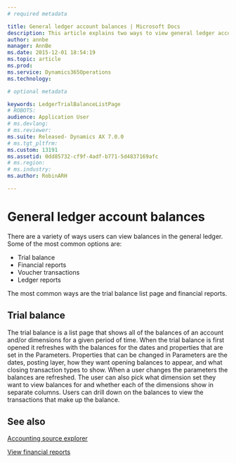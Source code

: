 ```yaml
---
# required metadata

title: General ledger account balances | Microsoft Docs
description: This article explains two ways to view general ledger account balances: the Trial balance list page and financial reports. It also discusses how to update dimension set balances.
author: annbe
manager: AnnBe
ms.date: 2015-12-01 18:54:19
ms.topic: article
ms.prod: 
ms.service: Dynamics365Operations
ms.technology: 

# optional metadata

keywords: LedgerTrialBalanceListPage
# ROBOTS: 
audience: Application User
# ms.devlang: 
# ms.reviewer: 
ms.suite: Released- Dynamics AX 7.0.0
# ms.tgt_pltfrm: 
ms.custom: 13191
ms.assetid: 0dd85732-cf9f-4adf-b771-5d4837169afc
# ms.region: 
# ms.industry: 
ms.author: RobinARH

---
```


# General ledger account balances

There are a variety of ways users can view balances in the general ledger. Some of the most common options are:

-   Trial balance
-   Financial reports
-   Voucher transactions
-   Ledger reports

The most common ways are the trial balance list page and financial reports.

## Trial balance
The trial balance is a list page that shows all of the balances of an account and/or dimensions for a given period of time. When the trial balance is first opened it refreshes with the balances for the dates and properties that are set in the Parameters. Properties that can be changed in Parameters are the dates, posting layer, how they want opening balances to appear, and what closing transaction types to show. When a user changes the parameters the balances are refreshed. The user can also pick what dimension set they want to view balances for and whether each of the dimensions show in separate columns. Users can drill down on the balances to view the transactions that make up the balance.    

See also
--------

[Accounting source explorer](https://ax.help.dynamics.com/en/?post_type=incsub_wiki&p=245244)

[View financial reports](https://ax.help.dynamics.com/en/wiki/view-financial-reports/)

